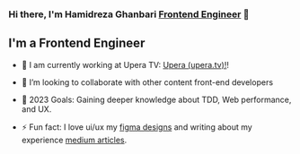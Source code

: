 ### Hi there, I'm Hamidreza Ghanbari [Frontend Engineer][website] 👋


## I'm a Frontend Engineer

- 🔭 I am currently working at Upera TV: [Upera (upera.tv)!][upera]!

- 👯 I’m looking to collaborate with other content front-end developers

- 🥅 2023 Goals: Gaining deeper knowledge about TDD, Web performance, and UX. 

- ⚡ Fun fact: I love ui/ux my [figma designs][figma] and writing about my experience [medium articles][medium].

<br />

[website]: https://hamidreza-ghanbari.vercel.app
[upera]: https://upera.tv
[github]: https://github.com/hamidrezaghanbari
[figma]: https://www.figma.com/@hamidghanbari
[medium]: https://www.medium.com/@hamidrezaghanbari
[linkedin]: https://linkedin.com/in/hamidrezaghanbari
